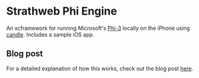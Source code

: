 # Strathweb Phi Engine

An xcframework for running Microsoft's [Phi-3](https://azure.microsoft.com/en-us/blog/introducing-phi-3-redefining-whats-possible-with-slms/) locally on the iPhone using [candle](https://github.com/huggingface/candle).
Includes a sample iOS app.

## Blog post

For a detailed explanation of how this works, check out the blog post [here](https://www.strathweb.com/2024/05/running-microsoft-phi-3-model-in-an-ios-app-with-rust/).